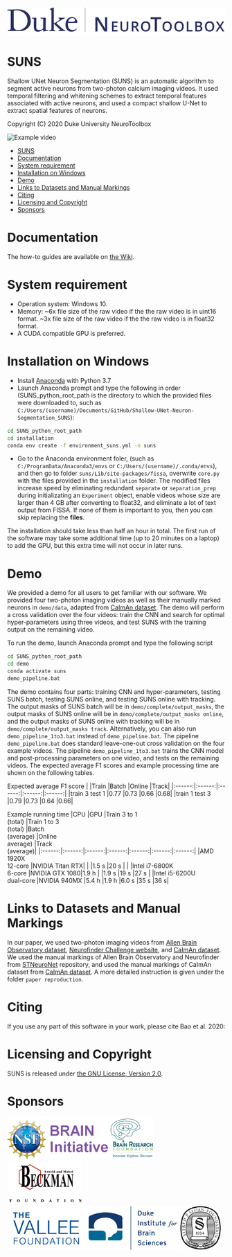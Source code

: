 ![NeuroToolbox logo](readme/neurotoolbox-logo.svg)

# SUNS
Shallow UNet Neuron Segmentation (SUNS) is an automatic algorithm to segment active neurons from two-photon calcium imaging videos. It used temporal filtering and whitening schemes to extract temporal features associated with active neurons, and used a compact shallow U-Net to extract spatial features of neurons.

Copyright (C) 2020 Duke University NeuroToolbox

![Example video](readme/Masks%202%20raw.gif)

- [SUNS](#suns)
- [Documentation](#documentation)
- [System requirement](#system-requirement)
- [Installation on Windows](#installation-on-windows)
- [Demo](#demo)
- [Links to Datasets and Manual Markings](#links-to-datasets-and-manual-markings)
- [Citing](#citing)
- [Licensing and Copyright](#licensing-and-copyright)
- [Sponsors](#sponsors)


# Documentation
The how-to guides are available on [the Wiki](https://github.com/YijunBao/Shallow-UNet-Neuron-Segmentation_SUNS/wiki).


# System requirement
* Operation system: Windows 10.
* Memory: ~6x file size of the raw video if the the raw video is in uint16 format. ~3x file size of the raw video if the the raw video is in float32 format. 
* A CUDA compatible GPU is preferred.


# Installation on Windows
* Install [Anaconda](https://www.anaconda.com/) with Python 3.7
* Launch Anaconda prompt and type the following in order (SUNS_python_root_path is the directory to which the provided files were downloaded to, such as `C:/Users/(username)/Documents/GitHub/Shallow-UNet-Neuron-Segmentation_SUNS`):
```bat
cd SUNS_python_root_path
cd installation
conda env create -f environment_suns.yml -n suns
```
* Go to the Anaconda environment foler, (such as `C:/ProgramData/Anaconda3/envs` or `C:/Users/(username)/.conda/envs`), and then go to folder `suns/Lib/site-packages/fissa`, overwrite `core.py` with the files provided in the `installation` folder. The modified files increase speed by eliminating redundant `separate` or `separation_prep` during initializating an `Experiment` object, enable videos whose size are larger than 4 GB after converting to float32, and eliminate a lot of text output from FISSA. If none of them is important to you, then you can skip replacing the **files**.

The installation should take less than half an hour in total. The first run of the software may take some additional time (up to 20 minutes on a laptop) to add the GPU, but this extra time will not occur in later runs.


# Demo
We provided a demo for all users to get familiar with our software. We provided four two-photon imaging videos as well as their manually marked neurons in `demo/data`, adapted from [CaImAn dataset](https://zenodo.org/record/1659149). The demo will perform a cross validation over the four videos: train the CNN and search for optimal hyper-parameters using three videos, and test SUNS with the training output on the remaining video. 

To run the demo, launch Anaconda prompt and type the following script 
```bat
cd SUNS_python_root_path
cd demo
conda activate suns
demo_pipeline.bat
```
The demo contains four parts: training CNN and hyper-parameters, testing SUNS batch, testing SUNS online, and testing SUNS online with tracking. The output masks of SUNS batch will be in `demo/complete/output_masks`, the output masks of SUNS online will be in `demo/complete/output_masks online`, and the output masks of SUNS online with tracking will be in `demo/complete/output_masks track`. Alternatively, you can also run `demo_pipeline_1to3.bat` instead of `demo_pipeline.bat`. The pipeline `demo_pipeline.bat` does standard leave-one-out cross validation on the four example videos. The pipeline `demo_pipeline_1to3.bat` trains the CNN model and post-processing parameters on one video, and tests on the remaining videos. The expected average F1 scores and example processing time are shown on the following tables.

Expected average F1 score
|	|Train	|Batch	|Online	|Track|
|:------:|:------:|:------:|:------:|:------:|
|train 3 test 1	|0.77	|0.73	|0.66	|0.68|
|train 1 test 3	|0.79	|0.73	|0.64	|0.66|

Example running time
|CPU	|GPU	|Train 3 to 1<br>(total)	|Train 1 to 3<br>(total)	|Batch<br>(average)	|Online<br>average)	|Track<br>(average)|
|:------:|:------:|:------:|:------:|:------:|:------:|:------:|
|AMD 1920X<br>12-core	|NVIDIA Titan RTX|	|	|1.5 s	|20 s	|	|
|Intel i7-6800K<br>6-core	|NVIDIA GTX 1080|1.9 h	|	|1.9 s	|19 s	|27 s	|
|Intel i5-6200U<br>dual-core	|NVIDIA 940MX	|5.4 h	|1.9 h	|6.0 s	|35 s	|36 s|


# Links to Datasets and Manual Markings
In our paper, we used two-photon imaging videos from [Allen Brain Observatory dataset](https://github.com/AllenInstitute/AllenSDK/wiki/Use-the-Allen-Brain-Observatory-%E2%80%93-Visual-Coding-on-AWS), [Neurofinder Challenge website](https://github.com/codeneuro/neurofinder), and [CaImAn dataset](https://zenodo.org/record/1659149). We used the manual markings of Allen Brain Observatory and Neurofinder from [STNeuroNet](https://github.com/soltanianzadeh/STNeuroNet) repository, and used the manual markings of CaImAn dataset from [CaImAn dataset](https://zenodo.org/record/1659149). A more detailed instruction is given under the folder `paper reproduction`. 


# Citing 
If you use any part of this software in your work, please cite Bao et al. 2020:


# Licensing and Copyright
SUNS is released under [the GNU License, Version 2.0](LICENSE).


# Sponsors
<img src="readme/NSFBRAIN.png" height="100"/><img src="readme/BRF.png" height="100"/><img src="readme/Beckmanlogo.png" height="100"/>
<br>
<img src="readme/valleelogo.png" height="100"/><img src="readme/dibslogo.png" height="100"/><img src="readme/sloan_logo_new.jpg" height="100"/>
